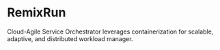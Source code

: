 # RemixRun
Cloud-Agile Service Orchestrator leverages containerization for scalable, adaptive, and distributed workload manager.

